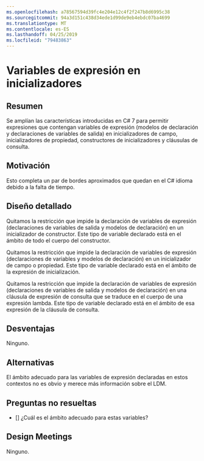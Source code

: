 ```yaml
---
ms.openlocfilehash: a78567594d39fc4e204e12c4f2f247b8d6995c38
ms.sourcegitcommit: 94a3d151c438d34ede1d99de9eb4ebdc07ba4699
ms.translationtype: MT
ms.contentlocale: es-ES
ms.lasthandoff: 04/25/2019
ms.locfileid: "79483863"
---
```

# <a name="expression-variables-in-initializers"></a>Variables de expresión en inicializadores

## <a name="summary"></a>Resumen
[summary]: #summary

Se amplían las características introducidas en C# 7 para permitir expresiones que contengan variables de expresión (modelos de declaración y declaraciones de variables de salida) en inicializadores de campo, inicializadores de propiedad, constructores de inicializadores y cláusulas de consulta.

## <a name="motivation"></a>Motivación
[motivation]: #motivation

Esto completa un par de bordes aproximados que quedan en el C# idioma debido a la falta de tiempo.

## <a name="detailed-design"></a>Diseño detallado
[design]: #detailed-design

Quitamos la restricción que impide la declaración de variables de expresión (declaraciones de variables de salida y modelos de declaración) en un inicializador de constructor. Este tipo de variable declarado está en el ámbito de todo el cuerpo del constructor.

Quitamos la restricción que impide la declaración de variables de expresión (declaraciones de variables y modelos de declaración) en un inicializador de campo o propiedad. Este tipo de variable declarado está en el ámbito de la expresión de inicialización.

Quitamos la restricción que impide la declaración de variables de expresión (declaraciones de variables de salida y modelos de declaración) en una cláusula de expresión de consulta que se traduce en el cuerpo de una expresión lambda. Este tipo de variable declarado está en el ámbito de esa expresión de la cláusula de consulta.

## <a name="drawbacks"></a>Desventajas
[drawbacks]: #drawbacks

Ninguno.

## <a name="alternatives"></a>Alternativas
[alternatives]: #alternatives

El ámbito adecuado para las variables de expresión declaradas en estos contextos no es obvio y merece más información sobre el LDM.

## <a name="unresolved-questions"></a>Preguntas no resueltas
[unresolved]: #unresolved-questions

- [] ¿Cuál es el ámbito adecuado para estas variables?

## <a name="design-meetings"></a>Design Meetings

Ninguno.
